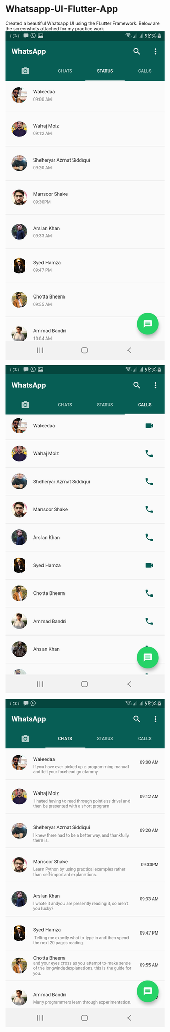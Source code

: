 # Whatsapp-UI-Flutter-App
Created a beautiful Whatsapp UI using the FLutter Framework. Below are the screenshots attached for my practice work
![github](https://github.com/sherrysidd68/Whatsapp-UI-Flutter-App/blob/master/assets/screenshots/1%20(1).jpg)


![github](https://github.com/sherrysidd68/Whatsapp-UI-Flutter-App/blob/master/assets/screenshots/1%20(2).jpg)


![github](https://github.com/sherrysidd68/Whatsapp-UI-Flutter-App/blob/master/assets/screenshots/1%20(3).jpg)

